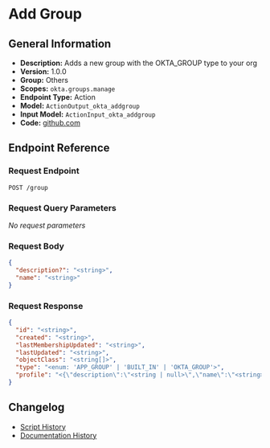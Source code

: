 <!-- BEGIN GENERATED CONTENT -->
# Add Group

## General Information

- **Description:** Adds a new group with the OKTA_GROUP type to your org
- **Version:** 1.0.0
- **Group:** Others
- **Scopes:** `okta.groups.manage`
- **Endpoint Type:** Action
- **Model:** `ActionOutput_okta_addgroup`
- **Input Model:** `ActionInput_okta_addgroup`
- **Code:** [github.com](https://github.com/NangoHQ/integration-templates/tree/main/integrations/okta/actions/add-group.ts)


## Endpoint Reference

### Request Endpoint

`POST /group`

### Request Query Parameters

_No request parameters_

### Request Body

```json
{
  "description?": "<string>",
  "name": "<string>"
}
```

### Request Response

```json
{
  "id": "<string>",
  "created": "<string>",
  "lastMembershipUpdated": "<string>",
  "lastUpdated": "<string>",
  "objectClass": "<string[]>",
  "type": "<enum: 'APP_GROUP' | 'BUILT_IN' | 'OKTA_GROUP'>",
  "profile": "<{\"description\":\"<string | null>\",\"name\":\"<string>\"} | {\"description\":\"<string>\",\"dn\":\"<string>\",\"externalId\":\"<string>\",\"name\":\"<string>\",\"samAccountName\":\"<string>\",\"windowsDomainQualifiedName\":\"<string>\"}>"
}
```

## Changelog

- [Script History](https://github.com/NangoHQ/integration-templates/commits/main/integrations/okta/actions/add-group.ts)
- [Documentation History](https://github.com/NangoHQ/integration-templates/commits/main/integrations/okta/actions/add-group.md)

<!-- END  GENERATED CONTENT -->

